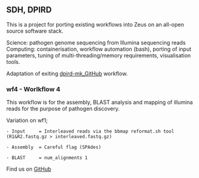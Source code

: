 ## SDH, DPIRD

This is a project for porting existing workflows into Zeus on an all-open source software stack.

Science: pathogen genome sequencing from Illumina sequencing reads
Computing: containerisation, workflow automation (bash), porting of input parameters, tuning of multi-threading/memory 
requirements, visualisation tools.

Adaptation of exiting [dpird-mk_GitHub](https://github.com/PawseySC/dpird-mk) workflow.


### wf4 - Worlkflow 4 

This workflow is for the assembly, BLAST analysis and mapping of illumina reads for the purpose of pathogen discovery. 

Variation on wf1;
	
	- Input		= Interleaved reads via the bbmap reformat.sh tool (R1&R2.fastq.gz > interleaved.fastq.gz)
	
	- Assembly 	= Careful flag (SPAdes)
	
	- BLAST		= num_alignments 1   

Find us on [GitHub](https://github.com/sdhair/dpird-wf/)
